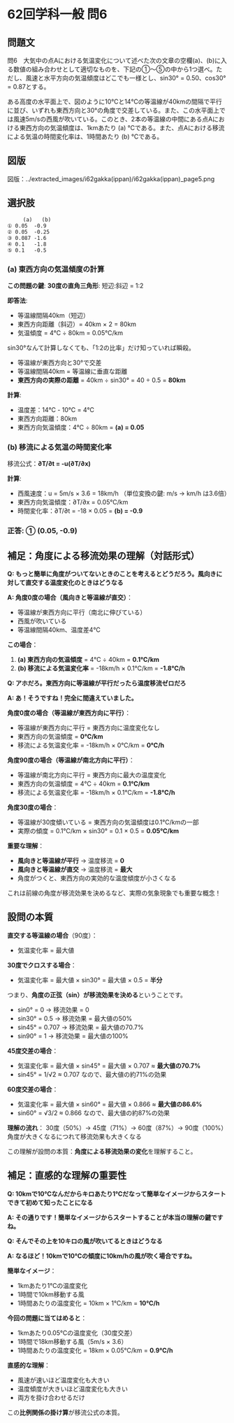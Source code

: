 # 62回学科一般 問6

## 問題文

問6　大気中の点Aにおける気温変化について述べた次の文章の空欄(a)、(b)に入る数値の組み合わせとして適切なものを、下記の①〜⑤の中から1つ選べ。ただし、風速と水平方向の気温傾度はどこでも一様とし、sin30° = 0.50、cos30° = 0.87とする。

ある高度の水平面上で、図のように10℃と14℃の等温線が40kmの間隔で平行に並び、いずれも東西方向と30°の角度で交差している。また、この水平面上では風速5m/sの西風が吹いている。このとき、2本の等温線の中間にある点Aにおける東西方向の気温傾度は、1kmあたり (a) ℃である。また、点Aにおける移流による気温の時間変化率は、1時間あたり (b) ℃である。

## 図版

図版：../extracted_images/i62gakka(ippan)/i62gakka(ippan)_page5.png

## 選択肢

```
     (a)   (b)
① 0.05  -0.9
② 0.05  -0.25  
③ 0.087 -1.6
④ 0.1   -1.8
⑤ 0.1   -0.5
```

### (a) 東西方向の気温傾度の計算

**この問題の鍵**:
**30度の直角三角形**: 短辺:斜辺 = 1:2

**即答法**:
- 等温線間隔40km（短辺）
- 東西方向距離（斜辺）= 40km × 2 = 80km  
- 気温傾度 = 4℃ ÷ 80km = 0.05℃/km

sin30°なんて計算しなくても、「1:2の比率」だけ知っていれば瞬殺。

- 等温線が東西方向と30°で交差
- 等温線間隔40km = 等温線に垂直な距離
- **東西方向の実際の距離** = 40km ÷ sin30° = 40 ÷ 0.5 = **80km**

**計算**:
- 温度差：14℃ - 10℃ = 4℃
- 東西方向距離：80km  
- 東西方向気温傾度：4℃ ÷ 80km = **(a) = 0.05**

### (b) 移流による気温の時間変化率

移流公式：**∂T/∂t = -u(∂T/∂x)**

**計算**:
- 西風速度：u = 5m/s × 3.6 = 18km/h （単位変換の鍵: m/s → km/h は3.6倍）
- 東西方向気温傾度：∂T/∂x = 0.05℃/km
- 時間変化率：∂T/∂t = -18 × 0.05 = **(b) = -0.9**

### 正答: ① (0.05, -0.9)

## 補足：角度による移流効果の理解（対話形式）

**Q: もっと簡単に角度がついてないときのことを考えるとどうだろう。風向きに対して直交する温度変化のときはどうなる**

**A: 角度0度の場合（風向きと等温線が直交）**：
- 等温線が東西方向に平行（南北に伸びている）
- 西風が吹いている
- 等温線間隔40km、温度差4℃

**この場合**：
1. **(a) 東西方向の気温傾度** = 4℃ ÷ 40km = **0.1℃/km**
2. **(b) 移流による気温変化率** = -18km/h × 0.1℃/km = **-1.8℃/h**

**Q: アホだろ。東西方向に等温線が平行だったら温度移流ゼロだろ**

**A: あ！そうですね！完全に間違えていました。**

**角度0度の場合（等温線が東西方向に平行）**：
- 等温線が東西方向に平行 = 東西方向に温度変化なし
- 東西方向の気温傾度 = **0℃/km**
- 移流による気温変化率 = -18km/h × 0℃/km = **0℃/h**

**角度90度の場合（等温線が南北方向に平行）**：
- 等温線が南北方向に平行 = 東西方向に最大の温度変化
- 東西方向の気温傾度 = 4℃ ÷ 40km = **0.1℃/km**
- 移流による気温変化率 = -18km/h × 0.1℃/km = **-1.8℃/h**

**角度30度の場合**：
- 等温線が30度傾いている = 東西方向の気温傾度は0.1℃/kmの一部
- 実際の傾度 = 0.1℃/km × sin30° = 0.1 × 0.5 = **0.05℃/km**

**重要な理解**：
- **風向きと等温線が平行** → 温度移流 = **0**
- **風向きと等温線が直交** → 温度移流 = **最大**
- 角度がつくと、東西方向の実効的な温度傾度が小さくなる

これは前線の角度が移流効果を決めるなど、実際の気象現象でも重要な概念！

## 設問の本質

**直交する等温線の場合**（90度）：
- 気温変化率 = 最大値

**30度でクロスする場合**：
- 気温変化率 = 最大値 × sin30° = 最大値 × 0.5 = **半分**

つまり、**角度の正弦（sin）が移流効果を決める**ということです。

- sin0° = 0 → 移流効果 = 0
- sin30° = 0.5 → 移流効果 = 最大値の50%
- sin45° = 0.707 → 移流効果 = 最大値の70.7%
- sin90° = 1 → 移流効果 = 最大値の100%

**45度交差の場合**：
- 気温変化率 = 最大値 × sin45° = 最大値 × 0.707 ≈ **最大値の70.7%**
- sin45° = 1/√2 ≈ 0.707 なので、最大値の約71%の効果

**60度交差の場合**：
- 気温変化率 = 最大値 × sin60° = 最大値 × 0.866 ≈ **最大値の86.6%**
- sin60° = √3/2 ≈ 0.866 なので、最大値の約87%の効果

**理解の流れ**：
30度（50%）→ 45度（71%）→ 60度（87%）→ 90度（100%）
角度が大きくなるにつれて移流効果も大きくなる

この理解が設問の本質：**角度による移流効果の変化**を理解すること。

## 補足：直感的な理解の重要性

**Q: 10kmで10℃なんだからキロあたり1℃だなって簡単なイメージからスタートできて初めて知ったことになる**

**A: その通りです！簡単なイメージからスタートすることが本当の理解の鍵ですね。**

**Q: そんでその上を10キロの風が吹いてるときはどうなる**

**A: なるほど！10kmで10℃の傾度に10km/hの風が吹く場合ですね。**

**簡単なイメージ**：
- 1kmあたり1℃の温度変化
- 1時間で10km移動する風
- 1時間あたりの温度変化 = 10km × 1℃/km = **10℃/h**

**今回の問題に当てはめると**：
- 1kmあたり0.05℃の温度変化（30度交差）
- 1時間で18km移動する風（5m/s × 3.6）
- 1時間あたりの温度変化 = 18km × 0.05℃/km = **0.9℃/h**

**直感的な理解**：
- 風速が速いほど温度変化も大きい
- 温度傾度が大きいほど温度変化も大きい
- 両方を掛け合わせるだけ

この**比例関係の掛け算**が移流公式の本質。

